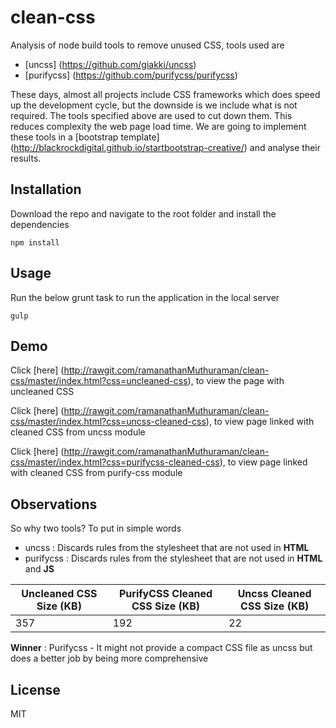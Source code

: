 # clean-css
Analysis of node build tools to remove unused CSS, tools used are
* [uncss] (https://github.com/giakki/uncss)
* [purifycss] (https://github.com/purifycss/purifycss)

These days, almost all projects include CSS frameworks which does speed up the development cycle, but the downside is we include what is not required. The tools specified above are used to cut down them. This reduces complexity the web page load time. We are going to implement these tools in a [bootstrap template] (http://blackrockdigital.github.io/startbootstrap-creative/) and analyse their results.

## Installation

Download the repo and navigate to the root folder and install the dependencies

```
npm install

```

## Usage

Run the below grunt task to run the application in the local server

```
gulp

```

## Demo
Click [here] (http://rawgit.com/ramanathanMuthuraman/clean-css/master/index.html?css=uncleaned-css), to view the page with uncleaned CSS 

Click [here] (http://rawgit.com/ramanathanMuthuraman/clean-css/master/index.html?css=uncss-cleaned-css), to view page linked with cleaned CSS from uncss module

Click [here] (http://rawgit.com/ramanathanMuthuraman/clean-css/master/index.html?css=purifycss-cleaned-css), to view page linked with cleaned CSS from purify-css module

## Observations

So why two tools? To put in simple words

* uncss : Discards rules from the stylesheet that are not used in **HTML** 
* purifycss : Discards rules from the stylesheet that are not used in **HTML** and **JS** 

Uncleaned CSS Size (KB) | PurifyCSS Cleaned CSS Size (KB) | Uncss Cleaned CSS Size (KB) 
------------ | ------------- | --------------
357 | 192 | 22

**Winner** : Purifycss - It might not provide a compact CSS file as uncss but does a better job by being more comprehensive

## License

MIT
